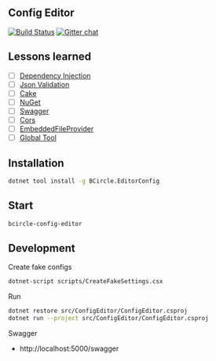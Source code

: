 ## Config Editor

[![Build Status](https://travis-ci.org/bcircle-intern/config-service.svg?branch=master)](https://travis-ci.org/bcircle-intern/config-service)
[![Gitter chat](https://badges.gitter.im/gitterHQ/gitter.png)](https://gitter.im/10000-bc/Lobby)

## Lessons learned

- [ ] [Dependency Injection](https://docs.microsoft.com/en-us/aspnet/core/fundamentals/dependency-injection?view=aspnetcore-2.1)
- [ ] [Json Validation](https://github.com/RSuter/NJsonSchema)
- [ ] [Cake](https://cakebuild.net)
- [ ] [NuGet](https://docs.microsoft.com/en-us/nuget/what-is-nuget)
- [ ] [Swagger](https://swagger.io)
- [ ] [Cors](https://docs.microsoft.com/en-us/aspnet/core/security/cors?view=aspnetcore-2.1)
- [ ] [EmbeddedFileProvider](https://docs.microsoft.com/en-us/aspnet/core/fundamentals/file-providers?view=aspnetcore-2.1)
- [ ] [Global Tool](https://docs.microsoft.com/en-us/dotnet/core/tools/global-tools)

## Installation

```bash
dotnet tool install -g BCircle.EditorConfig
```

## Start

```bash
bcircle-config-editor
```


## Development

Create fake configs

```bash
dotnet-script scripts/CreateFakeSettings.csx
```

Run

```bash
dotnet restore src/ConfigEditor/ConfigEditor.csproj
dotnet run --project src/ConfigEditor/ConfigEditor.csproj
```

Swagger

- http://localhost:5000/swagger